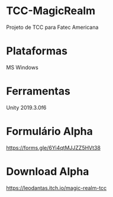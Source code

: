 # TCC-MagicRealm
 Projeto de TCC para Fatec Americana
# Plataformas
MS Windows
# Ferramentas
Unity 2019.3.0f6
# Formulário Alpha
https://forms.gle/6Yi4qtMJJZZ5HVt38
# Download Alpha
https://leodantas.itch.io/magic-realm-tcc

